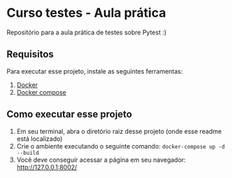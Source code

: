 # Curso testes - Aula prática

Repositório para a aula prática de testes sobre Pytest :)

## Requisitos

Para executar esse projeto, instale as seguintes ferramentas:

1. [Docker](https://docs.docker.com/install/)
2. [Docker compose](https://docs.docker.com/compose/install/)

## Como executar esse projeto

1. Em seu terminal, abra o diretório raiz desse projeto (onde esse readme está localizado)
2. Crie o ambiente executando o seguinte comando: `docker-compose up -d --build`
3. Você deve conseguir acessar a página em seu navegador: http://127.0.0.1:8002/
